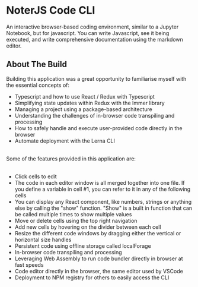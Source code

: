 # NoterJS Code CLI

An interactive browser-based coding environment, similar to a Jupyter Notebook, but for javascript. You can write Javascript, see it being executed, and write comprehensive documentation using the markdown editor. 

## About The Build

Building this application was a great opportunity to familiarise myself with the essential concepts of: <br /> 
- Typescript and how to use React / Redux with Typescript <br />
- Simplifying state updates within Redux with the Immer library <br /> 
- Managing a project using a package-based architecture <br /> 
- Understanding the challenges of in-browser code transpiling and processing <br />
- How to safely handle and execute user-provided code directly in the browser <br />
- Automate deployment with the Lerna CLI

<br />
Some of the features provided in this application are:
<br /><br />

- Click cells to edit <br />
- The code in each editor window is all merged together into one file. If you define a variable in cell #1, you can refer to it in any of the following cells <br />
- You can display any React component, like numbers, strings or anything else by calling the "show" function. "Show" is a built in function that can be called multiple times to show multiple values <br />
- Move or delete cells using the top right navigation <br />
- Add new cells by hovering on the divider between each cell <br />
- Resize the different code windows by dragging either the vertical or horizontal size handles <br />
- Persistent code using offline storage called localForage <br />
- In-browser code transpiling and processing <br />
- Leveraging Web Assembly to run code bundler directly in browser at fast speeds <br />
- Code editor directly in the browser, the same editor used by VSCode <br />
- Deployment to NPM registry for others to easily access the CLI <br />

